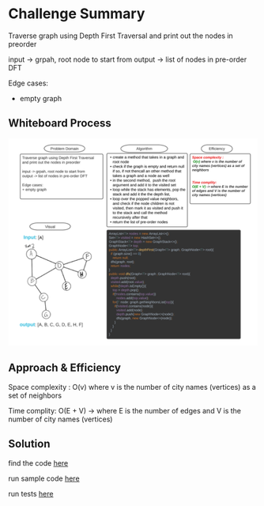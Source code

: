 # Challenge Summary
<!-- Description of the challenge -->

Traverse graph using Depth First Traversal and print out the nodes in preorder

input -> grpah, root node to start from 
output -> list of nodes in pre-order DFT

Edge cases:
+ empty graph


## Whiteboard Process
<!-- Embedded whiteboard image -->

<img src="../../../../../assets/depth-first.png">

## Approach & Efficiency
<!-- What approach did you take? Why? What is the Big O space/time for this approach? -->

Space complexity : 
 O(v) where v is the number of  city names (vertices) as a set of neighbors


Time complity:
O(E + V) -> where E is the number of edges and V is the number of city names (vertices)


## Solution
<!-- Show how to run your code, and examples of it in action -->

find the code [here](DepthFirst.java)

run sample code [here](DepthFirstMain.java)

run tests [here](TestDepthFirst.java)
